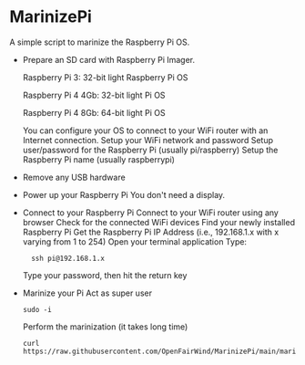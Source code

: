 # MarinizePi
A simple script to marinize the Raspberry Pi OS.

* Prepare an SD card with Raspberry Pi Imager.

  Raspberry Pi 3: 32-bit light Raspberry Pi OS
  
  Raspberry Pi 4 4Gb: 32-bit light Pi OS
  
  Raspberry Pi 4 8Gb: 64-bit light Pi OS


  You can configure your OS to connect to your WiFi router with an Internet connection.
  Setup your WiFi network and password
  Setup user/password for the Raspberry Pi (usually pi/raspberry)
  Setup the Raspberry Pi name (usually raspberrypi)

* Remove any USB hardware

* Power up your Raspberry Pi
  You don't need a display.

* Connect to your Raspberry Pi
  Connect to your WiFi router using any browser
  Check for the connected WiFi devices
  Find your newly installed Raspberry Pi
  Get the Raspberry Pi IP Address (i.e., 192.168.1.x with x varying from 1 to 254)
  Open your terminal application
  Type:
  ```
    ssh pi@192.168.1.x
  ```
  Type your password, then hit the return key

* Marinize your Pi
  Act as super user
  ```
  sudo -i
  ```
  Perform the marinization (it takes long time)
  ```
  curl https://raw.githubusercontent.com/OpenFairWind/MarinizePi/main/marinizepi.sh|bash
  ```

